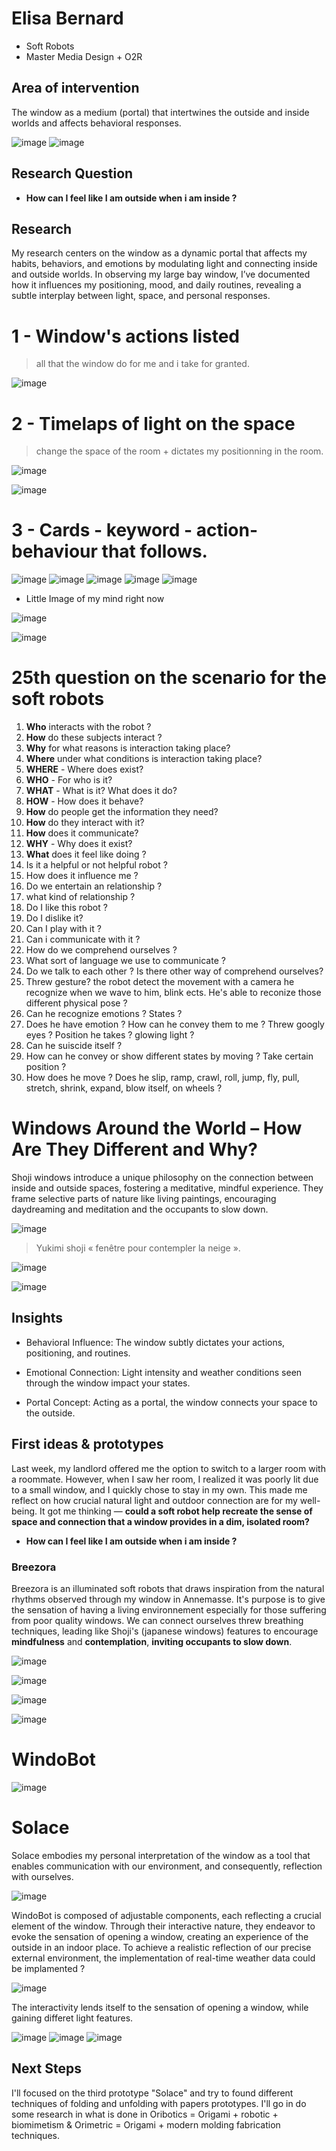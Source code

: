 # Elisa Bernard
- Soft Robots
- Master Media Design + O2R

## Area of intervention


The window as a medium (portal) that intertwines the outside and inside worlds and affects behavioral responses.

![image](images/image.png)
![image](images/3-Light.jpg)

## Research Question

- **How can I feel like I am outside when i am inside ?**


## Research

My research centers on the window as a dynamic portal that affects my habits, behaviors, and emotions by modulating light and connecting inside and outside worlds. In observing my large bay window, I’ve documented how it influences my positioning, mood, and daily routines, revealing a subtle interplay between light, space, and personal responses.

# 1 - Window's actions listed 
> all that the window do for me and i take for granted.

 ![image](images/1-keywords.jpeg)

 # 2 - Timelaps of light on the space 
 
  > change the space of the room + dictates my positionning in the room.
 
  ![image](images/2-Light.jpeg)

  ![image](images/3-Light.jpg)

  # 3 - Cards - keyword - action-behaviour that follows.
  
   ![image](images/behaviour1.jpeg)
   ![image](images/behaviour2.jpeg)
   ![image](images/behaviour3.jpeg)
   ![image](images/behaviour4.jpeg)
   ![image](images/behaviour5.jpeg)
  

   - Little Image of my mind right now

   ![image](images/mind1.jpg)

   ![image](images/mind2.jpg)

   # 25th question on the scenario for the soft robots

1. **Who** interacts with the robot ? 
2. **How** do these subjects interact ?
3. **Why** for what reasons is interaction taking place?
4. **Where** under what conditions is interaction taking place?
5. **WHERE** - Where does exist?
6. **WHO** - For who is it?
7. **WHAT** - What is it? What does it do?
8. **HOW** - How does it behave? 
9. **How** do people get the information they need? 
10. **How** do they interact with it? 
11. **How** does it communicate?
9. **WHY** - Why does it exist?
10. **What** does it feel like doing ? 
11. Is it a helpful or not helpful robot ? 
12. How does it influence me ?
13. Do we entertain an relationship ? 
14. what kind of relationship ? 
14. Do I like this robot ? 
15. Do I dislike it?
16. Can I play with it ? 
17. Can i communicate with it ? 
18. How do we comprehend ourselves ? 
19. What sort of language we use to communicate ? 
20. Do we talk to each other ? Is there other way of comprehend ourselves? 
21. Threw gesture? the robot detect the movement with a camera he recognize when we wave to him, blink ects. He's able to reconize those different physical pose ? 
22. Can he recognize emotions ? States ? 
22. Does he have emotion ? How can he convey them to me ? Threw googly eyes ? Position he takes ? glowing light ? 
23. Can he suiscide itself ?
24. How can he convey or show different states by moving ? Take certain position ? 
25. How does he move ?  Does he slip, ramp, crawl, roll, jump, fly, pull, stretch, shrink, expand, blow itself, on wheels ? 



   # Windows Around the World – How Are They Different and Why?

   Shoji windows introduce a unique philosophy on the connection between inside and outside spaces, fostering a meditative, mindful experience. They frame selective parts of nature like living paintings, encouraging daydreaming and meditation and the occupants to slow down.




![image](images/Shoji.jpg)

> Yukimi shoji « fenêtre pour contempler la neige ».

![image](images/YukimiShoji.jpg)

![image](images/spiritual.jpg)

## Insights

- Behavioral Influence: The window subtly dictates your actions, positioning, and routines.

- Emotional Connection: Light intensity and weather conditions seen through the window impact your states.

- Portal Concept: Acting as a portal, the window connects your space to the outside.

## First ideas & prototypes

Last week, my landlord offered me the option to switch to a larger room with a roommate. However, when I saw her room, I realized it was poorly lit due to a small window, and I quickly chose to stay in my own. This made me reflect on how crucial natural light and outdoor connection are for my well-being. It got me thinking — **could a soft robot help recreate the sense of space and connection that a window provides in a dim, isolated room?**

- **How can I feel like I am outside when i am inside ?**


### Breezora 

Breezora is an illuminated soft robots that draws inspiration from the natural rhythms observed through my window in Annemasse. It's purpose is to give the sensation of having a living environnement especially for those suffering from poor quality windows. 
We can connect ourselves threw breathing techniques, leading like Shoji's (japanese windows) features to encourage **mindfulness** and **contemplation**, **inviting occupants to slow down**.

![image](images/robot1.jpeg)

![image](images/breezora.jpeg)

![image](images/reflect.png)


![image](images/scenario2.png)

# WindoBot 


![image](images/scene.png)

# Solace

Solace embodies my personal interpretation of the window as a tool that enables communication with our environment, and consequently, reflection with ourselves.

![image](images/image.png)

WindoBot is composed of adjustable components, each reflecting a crucial element of the window. Through their interactive nature, they endeavor to evoke the sensation of opening a window, creating an experience of the outside in an indoor place. To achieve a realistic reflection of our precise external environment, the implementation of real-time weather data could be implamented ? 

![image](images/windobot.jpeg)

The interactivity lends itself to the sensation of opening a window, while gaining differet light features. 


![image](images/Origami1.jpeg)
![image](images/Origami2.jpeg)
![image](images/Jury1.jpeg)
## Next Steps

I'll focused on the third prototype "Solace" and try to found different techniques of folding and unfolding with papers prototypes. I'll go in do some research in what is done in Oribotics = Origami + robotic + biomimetism
&
Orimetric = Origami + modern molding fabrication techniques.
